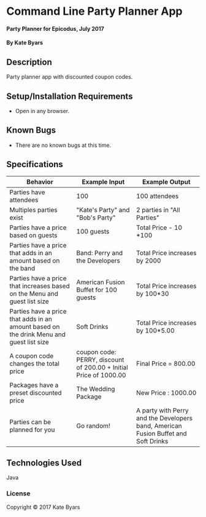 

# Command Line Party Planner App

#### Party Planner for Epicodus, July 2017

#### By Kate Byars

## Description
Party planner app with discounted coupon codes.

## Setup/Installation Requirements

* Open in any browser.

## Known Bugs

* There are no known bugs at this time.

## Specifications

|      Behavior      |    Example Input   |   Example Output  |
| ------------------ | ------------------ | ----------------- |
| Parties have attendees | 100  |  100 attendees |
| Multiples parties exist  | "Kate's Party" and "Bob's Party" | 2 parties in "All Parties" |
| Parties have a price based on guests  | 100 guests  | Total Price - 10 *100 |
| Parties have a price that adds in an amount based on the band | Band: Perry and the Developers  | Total Price increases by 2000 |
| Parties have a price that increases based on the Menu and guest list size | American Fusion Buffet for 100 guests | Total Price increases by 100*30  |
| Parties have a price that adds in an amount based on the drink Menu and guest list size | Soft Drinks  | Total Price increases by 100*5.00 |
| A coupon code changes the total price  | coupon code: PERRY, discount of 200.00 + Initial Price of 1000.00 | Final Price = 800.00  |
| Packages have a preset discounted price | The Wedding Package |  New Price : 1000.00 |
| Parties can be planned for you  | Go random! | A party with Perry and the Developers band, American Fusion Buffet and Soft Drinks  |


## Technologies Used

Java

### License

Copyright &copy; 2017 Kate Byars

